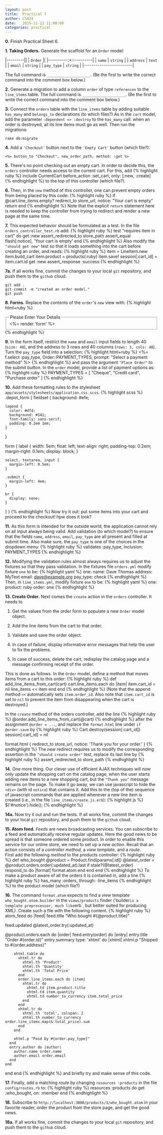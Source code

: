 ```yaml
---
layout: post
title:  Practical 7
author: CS424
date:   2015-11-12 11:00:00
categories: practical
---
```


**0.**
Finish Practical Sheet 6.  

**1. Taking Orders.**
Generate the scaffold for an `Order` model:

|---------||
| `Order` ||
|----------:+:----------|
|     `name` | `string` |
|  `address` | `text`   |
|    `email` | `string` |
| `pay_type` | `string` |
|-------------------------|


The full command is `____________________`.
(Be the first to write the correct command into the comment box below.)

**2.**
Generate a migration to add a column `order` of type `references`
to the `line_items` table.
The full command is `____________________`.
(Be the first to write the correct command into the comment box below.)

**3.**
Connect the `orders` table with the `line_items` table by
adding suitable `has_many` and `belongs_to` declarations (to which files?)
As in the `cart` model, add the parameter `:dependent => :destroy` to the `has_many` call:
when an order is destroyed, all its line items must go as well.
Then run the migrations:

    rake db:migrate

**4.**
Add a `'Checkout'` button next to the `'Empty Cart'` button (which file?):

    <%= button_to "Checkout", new_order_path, method: :get %>

**5.** There's no point checking out an empty cart.  In order to
decide this, the `orders` controller needs access to the current cart. 
For this, add
{% highlight ruby %}
include CurrentCart
before_action :set_cart, only: [:new, :create]
{% endhighlight %}
to the top of this controller (which file?).


**6.**
Then, in  the `new` method of this controller, one can prevent  empty orders from being placed by this code:
{% highlight ruby %}
if @cart.line_items.empty?
  redirect_to store_url, notice: "Your cart is empty"
  return
end
{% endhighlight %}
Note that the explicit `return` statement here is needed to keep the controller
from trying to redirect and render a new page at the same time.

**7.** This expected behavior should be formulated as a test.  In the
file `orders_controller_test.rb` add:
{% highlight ruby %}
test "requires item in cart" do
  get :new
  assert_redirected_to store_path
  assert_equal flash[:notice], 'Your cart is empty'
end
{% endhighlight %}
Also modify the `"should get new"` test so that it loads something into the cart before creating an order, and reads:
{% highlight ruby %}
item = LineItem.new
item.build_cart
item.product = products(:ruby)
item.save!
session[:cart_id] = item.cart.id
get :new
assert_response :success
{% endhighlight %}

**7a.** If all works fine, commit the changes to your local `git`
repository, and push them to the `github` cloud.

    git add .
    git commit -m "created an order model."
    git push


**8. Forms.**
Replace the contents of the `order`'s `new` view with:
{% highlight html+ruby %}
<div class="depot_form">
  <fieldset>
    <legend>Please Enter Your Details</legend>
    <%= render 'form' %>
  </fieldset>
</div>
{% endhighlight %}

**9.**
In the form itself, restrict the `name` and `email` input fields to
length 40 (`size: 40`), and the address to 3 rows and 40
columns (`rows: 3, cols: 40`).  Turn the `pay_type` field into a selection:
{% highlight html+ruby %}
    <%= f.select :pay_type, Order::PAYMENT_TYPES, 
                  prompt: "Select a payment method" %>
{% endhighlight %}
and pass the argument `"Place Order"` to the submit button.
In the `order` model, provide a list of payment options as:
{% highlight ruby %}
PAYMENT_TYPES = [ "Cheque", "Credit card", "Purchase order" ]
{% endhighlight %}

**10.** Add these formatting rules to the stylesheet
`app/assets/stylesheets/application.css.scss`.
{% highlight scss %}
.depot_form {
  fieldset {
    background: #efe;

    legend {
      color: #dfd;
      background: #141;
      font-family: sans-serif;
      padding: 0.2em 1em;
    }
  }

  form {
    label {
      width: 5em;
      float: left;
      text-align: right;
      padding-top: 0.2em;
      margin-right: 0.1em;
      display: block;
    }

    select, textarea, input {
      margin-left: 0.5em;
    }

    .submit {
      margin-left: 4em;
    }

    br {
      display: none;
    }
  }
}
{% endhighlight %}
Now try it out: put some items into your cart and proceed to the checkout!
hpw does it look?


**11.** As this form is intended for the outside world, the application
cannot rely on all input always being valid.
Add validation (to which model?) to ensure that the fields `name`, `address`, `email`, `pay_type` are all present and filled at submit time.
Also make sure, the `pay_type` is one of the choices in the dropdown menu:
{% highlight ruby %}
validates :pay_type, inclusion: PAYMENT_TYPES
{% endhighlight %}

**12.** Modifying the validation rules almost always requires us to 
adjust the fixtures so that they pass validation.  In the fixtures file
`orders.yml` modify fixture `one` to be:
{% highlight yaml %}
one:
  name: Dave Thomas
  address: MyText
  email: dave@example.org
  pay_type: check
{% endhighlight %}
Then, in `line_items.yml`, modify fixture `one` to be: 
{% highlight yaml %}
one:
  product: ruby
  order: one
{% endhighlight %}

**13. Create Order.**
Next comes the `create` action in the `orders` controller.  It needs to

1. Get the values from the order form to populate a new `Order` model object.

1. Add the line items from the cart to that order.

1. Validate and save the order object.  

1. In case of failure, display
informative error messages that help the user to fix the problems.

1. In case of success, delete the cart, redisplay the catalog page and
a message confirming receipt of the order.

This is done as follows. 
In the `Order` model, define a method that moves items from a cart to this order:
{% highlight ruby %}
def add_line_items_from_cart(cart)
  cart.line_items.each do |item|
    item.cart_id = nil
    line_items << item
  end
end
{% endhighlight %}
(Note that the append method `<<` automatically sets
`item.order_id`.   Also note that `item.cart_id` is set to `nil`
to prevent the item from disappearing when the cart is destroyed.)

In the `create` method of the orders controller,
add the line
{% highlight ruby %}
@order.add_line_items_from_cart(@cart)
{% endhighlight %}
after the assignment `@order = ...`,
and replace the `format.html` line under `if @order.save` by
{% highlight ruby %}
Cart.destroy(session[:cart_id])
session[:cart_id] = nil

format.html { 
  redirect_to store_url, notice: 'Thank you for your order.'
}
{% endhighlight %}
The new redirect requires us to modify the corresponding assertion
in the `"should create order"` test, replace its last line by
{% highlight ruby %}
assert_redirected_to store_path
{% endhighlight %}

**14.** One more thing.  Our clever use of efficient AJAX techniques
will now only update the shopping cart on the catalog page, when the user
starts adding new items to a new shopping cart, but the `"Thank you"` message
remains on the page.  To make it go away, we can use javascript to
hide the `<div>` (with id `notice`) that contains it.  Add this to the
(top of the) sequence of javascript commands that are applied
whenever a new line item is created (i.e., in the file `line_items/create.js.erb`):
{% highlight js %}
$('#notice').hide();
{% endhighlight %}


**14a.** Now try it out and run the tests.  If all works fine, commit
the changes to your local `git` repository, and push them to the
`github` cloud.

**15. Atom feed.**
_Feeds_ are news broadcasting services.
You can subscribe to a feed and automatically receive regular updates.
Here the good news to be spread is that someone ordered some product.
In order to enable this service for our online store, we need to
set up a _new action_.  Recall that an action consists of 
a _controller method_, a _view template_, and a _route_.  
First add the following _method_ to the products controller:
{% highlight ruby %}
def who_bought
  @product = Product.find(params[:id])
  @latest_order = @product.orders.order(:updated_at).last
  if stale?(@latest_order)  
    respond_to do |format|
      format.atom
    end
  end
end
{% endhighlight %}
To make a product aware of all the orders it is contained in, 
add a line
{% highlight ruby %}
has_many :orders, through: :line_items
{% endhighlight %}
to the product model (which file?)

**16.** 
The command `format.atom` expects to find a _view_ template
`who_bought.atom.builder`  in the `views/products` finder
('builder` is a template preprocessor, much like `erb`, but better suited for
producing XML).
Create such a file with the following content.
{% highlight ruby %}
atom_feed do |feed|
  feed.title "Who bought #{@product.title}"

  feed.updated @latest_order.try(:updated_at)

  @product.orders.each do |order|
    feed.entry(order) do |entry|
      entry.title "Order #{order.id}"
      entry.summary type: 'xhtml' do |xhtml|
        xhtml.p "Shipped to #{order.address}"

        xhtml.table do
          xhtml.tr do
            xhtml.th 'Product'
            xhtml.th 'Quantity'
            xhtml.th 'Total Price'
          end
          order.line_items.each do |item|
            xhtml.tr do
              xhtml.td item.product.title
              xhtml.td item.quantity
              xhtml.td number_to_currency item.total_price
            end
          end
          xhtml.tr do
            xhtml.th 'total', colspan: 2
            xhtml.th number_to_currency order.line_items.map(&:total_price).sum
          end
        end

        xhtml.p "Paid by #{order.pay_type}"
      end
      entry.author do |author|
        author.name order.name
        author.email order.email
      end
    end
  end
end
{% endhighlight %}
and briefly try and make sense of this code.

**17.**  Finally, add a matching _route_ by changing
`resources :products` in the file `config/routes.rb` to:
{% highlight ruby %}
resources :products do
  get :who_bought, on: :member
end
{% endhighlight %}

**18.**  Subscribe to `http://localhost:3000/products/3/who_bought.atom` in your favorite reader, order the product from the store page, and get the good news.

**18a.** If all works fine, commit the changes to your local `git`
repository, and push them to the `github` cloud.

